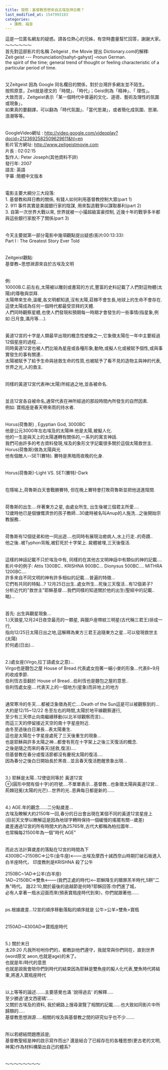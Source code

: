 ```yaml
---
title: 發問：基督教思想來自古埃及拜日教？
last_modified_at: 1547993183
categories:
  - 護教、福音
---
```


這是一位匿名網友的疑惑。請各位熱心的兄姊，有空時盡量幫忙回答，謝謝大家。<br><!--more-->～～～～～～<br>首先對這部影片的名稱 Zeitgeist , the Movie 提出 Dictionary.com的解釋:<br>Zeit·geist --- Pronunciation[tsahyt-gahyst] –noun German.<br>the spirit of the time; general trend of thought or feeling characteristic of a particular period of time.<br> <br><br>又Zeitgeist 因為 Google 同名欄目的關係，對於台灣許多網友並不陌生。<br>按照原意，Zeit就是德文的「時間」、「時代」；Geist則為「精神」、「 理性」。<br>大致而言，Zeitgeist表示「某一個時代中普遍的文化、道德、藝術及理性的氛圍或現象」，<br>如果真的要翻譯，可以翻為「時代氛圍」、「當代思潮」，或者簡化成氛圍、思潮、浪潮等等。<br> <br><br>GoogleVideo網址 : http://video.google.com/videoplay?docid=2123692582509629611&hl=en<br>影片官方網址: http://www.zeitgeistmovie.com<br>片長 : 02:02:15<br>製作人: Peter Joseph(其他資料不詳)<br>發行年: 2007<br>語言: 英語<br>字幕 :簡體中文版本<br> <br><br>電影主要大綱分三大段落:<br>1. 基督教和拜日教的關係, 有錢人如何利用基督教控制大眾(part 1)<br>2. 911 事件其實是美國銀行家的陰謀, 用來製造戰爭以謀取暴利(part 2)<br>3. 自第一次世界大戰以來, 世界就被一小撮超級富豪控制, 近幾十年的戰爭多半都與這些銀行家脫不了關係(part 3)<br> <br><br>今天主要就第一部分電影中幾項觀點提出疑惑(影片00:13:33):<br>Part I : The Greatest Story Ever Told  <br> <br><br>Zeitgeist觀點:<br>基督教~思想淵源來自於古埃及文明<br> <br><br>例:<br>10000B.C.前左右,太陽被以雕刻或書寫的方式,豐富的史料記載了人們對這物體(太陽)的尊敬與崇拜. <br>太陽帶來生命,溫暖,各文明都知道,沒有太陽,莊稼不會生長,地球上的生命不會存在.<br>這使太陽成為任何一個時代都最受崇拜的天體.<br>人們同時觀察星體,也使人們發現和預期每一時期才會發生的一些事情(指星象,例如:日月食,滿月等....).<br> <br><br>黃道12宮的十字是人類最早出現的概念性塑像之一,它象徵太陽在一年中主要經過12個星座的過程....<br>同時黃道12宮也被人們比喻為星座或各種形象,動物,或擬人化或被賦予個性,或與事實發生的事有關連..<br>太陽被賦予了給予生命與拯救生命的性質,也被賦予了看不見的造物主與神的代表,世界之光,人的救主.<br> <br><br>同樣的黃道12宮代表神(太陽)所經過之地,並各被命名.<br> <br><br>並且12宮各自被命名,通常代表在神所經過的那段時間內所發生的自然因素.<br>例如: 寶瓶座是春天帶來雨的持水者.<br> <br><br>Horus(荷魯斯) , Egyptian God, 3000BC<br>他是公元3000年左右埃及的太陽神.他是太陽,被擬人化.<br>他的一生是與天上的太陽運轉有關係的,一系列的寓言神話.<br>我們可由許多的考古資料發現,埃及的象形文字記載很多關於這個太陽救世主.<br>Horus(荷魯斯)做為太陽與光<br>他有個敵人--SET(賽特). 賽特是黑暗雨夜晚的化身.<br> <br><br>Horus(荷魯斯)-Light  VS.   SET(賽特)-Dark<br> <br><br>在隱喻上,荷魯斯白天會戰勝賽特, 但在晚上賽特會打敗荷魯斯並把他送進陰間.<br> <br><br>荷魯斯的出生....伴著東方之星, 由處女所生, 出生後被三個君主所愛....<br>12歲時他已是個慷慨濟世的孩子教師...30歲時被名叫Anup的人施洗...之後開始宗教服務..<br> <br><br>荷魯斯有12個徒弟和他一同出遊....也同時有展現治癒病人,水上行走..的奇蹟..<br>他之後..被Typhon背叛,被釘死於十字架上. 屍體被埋,三天後復活.<br> <br><br>這樣的神話記載不只於埃及中有, 同樣的在其他古文明神話中有類似的神的記載....<br>影片中的例子: Attis 1300BC..   KRISHNA 900BC... Dionysus 500BC.... MITHRA 1200BC....<br>許多來自不同文明的神有許多相似的記載....普遍的特徵...<br>它們有共同的特點...? 12月25日出生..處女所生...死後三天復活...有12個弟子?<br>分析近代的"救世主"耶穌基督....我們同樣的知道關於他的出生(聖經中的記載..略)...<br> <br><br>首先: 出生與觀星現象...<br>1.)天狼星,12月24日夜空最亮的一顆星, 與獵戶座帶紋三明星(古代稱三君王)排成一行,<br>指向12/25日太陽日出之地,這解釋為東方三君王追隨東方之星...可以發現救世主(太陽)<br>於何處(日出)...<br> <br><br>2.)處女座(Virgo,拉丁語處女之意)...<br>Virgo也是麵包之屋 House of Bread.代表處女抱著一綑小麥的形象...代表8~9月的收成季節.<br>伯利恆古音翻於  House of Bread...伯利恆也是麵包之屋的意思..<br>伯利恆處女座....代表天上的一個地方(星象)而非地上的地方<br> <br><br>通常寒冷的冬天....都被泛象徵為死亡....Death of the Sun這是可以被觀察到的...<br>大約是12/15~12/22 冬至左右的時間,太陽於地平線觀察運行,<br>至少有三天停止向南繼續移動(以北半球觀察而言)...<br>而這三天的停留接近天空的南十字星座附近.<br>由冬至過後白日漸長...表太陽重生.<br>這也是太陽在十字星座處死了三天後重生的現象...<br>也是耶穌與許多太陽之神...都會有死在十字架上之後三天復活的概念.<br>之後是隨之而來的春天(拯救,復活)....<br>但基督教在春分或復活節都沒有慶祝太陽的復活....<br>因為春分之後白日開始長於黑夜...並且春天復活甦醒景象出現...<br> <br><br>3.) 耶穌是太陽...12使徒同等於 黃道12宮 <br>⊕(圓形中間有個十字)的符號....不單單表示...基督教...也象徵太陽與黃道12宮...<br>荊棘冠冕(太陽的光芒)...世界的光..恩典每日都是新的......<br> <br><br>4.) AGE.年的觀念......二分點歲差...<br>   古埃及瞭解大約2150年一回,春分的日出會出現在某個不同的黃道12宮星座上<br>   (目前天文學以瞭解這是因為地球字轉時保持一個緩慢的搖擺有關--歲差)<br>  歲差通過12宮的所有時間大約為25765年,古代大都稱為柏拉圖年...<br>也常稱每21500年為一個"時代 AGE"<br><br><br>而此古法計算歲差的落點在12宮的時間為下<br>4300BC~2150BC=>公牛(金牛座)<---出埃及摩西十誡西奈山時期打破石板進入白羊座時代， 印度教則是KRISHNA 殺了公牛<br> <br>2150BC~1AD=>公羊(白羊座)<br>1AD~2150BC=>雙魚<---(我們正處的時代)<--耶穌降生的贖罪羔羊時代,5餅"二魚"時代。 路22:10,關於最後的逾越節是何時?耶穌回答:你們進了城，<br>必有人拿著一瓶水迎面而來(預表寶瓶座時代到來)，你們就跟著他......      <br><br><br>ps.根據歲差...12宮的順序移動落點的順序就是 公牛>公羊>雙魚>寶瓶<br> <br><br>2150AD~4300AD=>寶瓶座時代<br>  <br> <br>5.) 關於末日<br>太28:20  凡我所吩咐你們的，都教訓他們遵守，我就常與你們同在，直到世界(word原文 aeon,也就是age)的末了。<br>也就是年/時代的意思<br>也就是說我會陪你們到時代的結束因為耶穌是雙魚座的擬人化代表,雙魚時代將結束,將進入寶瓶座時代<br> <br><br>以上等等的論述.......主要感覺也滿 '說得過去' 的解釋.....<br>至少勝過'達文西密碼'.....<br>又關於古埃及的資料, 我於網路上搜尋瀏覽了相關的記載......也大致如同影片中所歸類的.....<br>基督教思想淵源.....相關的埃及與基督教之間的研究似乎也不少.......<br><br><br>所以若總結問題應該是;<br>基督教聖經是神的啟示寫作而出?  還是結合了已經存在的各種思想(更古老的文明,神寓)作為材料構築出自己的體系?<br><br><br>～～～～～～～～<br>
